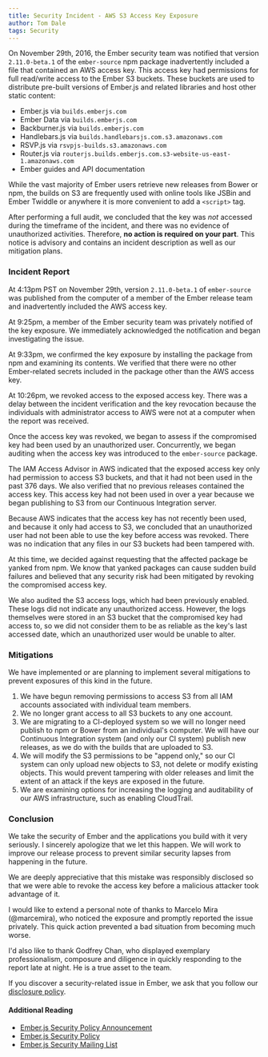 ```yaml
---
title: Security Incident - AWS S3 Access Key Exposure
author: Tom Dale
tags: Security
---
```


On November 29th, 2016, the Ember security team was notified that version `2.11.0-beta.1` of the `ember-source` npm package inadvertently included a file that contained an AWS access key. This access key had permissions for full read/write access to the Ember S3 buckets.
These buckets are used to distribute pre-built versions of Ember.js and related libraries and host other static content:

- Ember.js via `builds.emberjs.com`
- Ember Data via `builds.emberjs.com`
- Backburner.js via `builds.emberjs.com`
- Handlebars.js via `builds.handlebarsjs.com.s3.amazonaws.com`
- RSVP.js via `rsvpjs-builds.s3.amazonaws.com`
- Router.js via `routerjs.builds.emberjs.com.s3-website-us-east-1.amazonaws.com`
- Ember guides and API documentation

While the vast majority of Ember users retrieve new releases from Bower or npm, the builds on S3 are frequently used with online tools like JSBin and Ember Twiddle or anywhere it is more convenient to add a `<script>` tag.

After performing a full audit, we concluded that the key was *not* accessed during the timeframe of the incident, and there was no evidence of unauthorized activities. Therefore, **no action is required on your part**. This notice is advisory and contains an incident description as well as our mitigation plans.

### Incident Report

At 4:13pm PST on November 29th, version `2.11.0-beta.1` of `ember-source` was published from the computer of a member of the Ember release team and inadvertently included the AWS access key.

At 9:25pm, a member of the Ember security team was privately notified of the key exposure. We immediately acknowledged the notification and began investigating the issue.

At 9:33pm, we confirmed the key exposure by installing the package from npm and examining its contents. We verified that there were no other Ember-related secrets included in the package other than the AWS access key.

At 10:26pm, we revoked access to the exposed access key. There was a delay between the incident verification and the key revocation because the individuals with administrator access to AWS were not at a computer when the report was received.

Once the access key was revoked, we began to assess if the compromised key had been used by an unauthorized user. Concurrently, we began auditing when the access key was introduced to the `ember-source` package.

The IAM Access Advisor in AWS indicated that the exposed access key only had permission to access S3 buckets, and that it had not been used in the past 376 days. We also verified that no previous releases contained the access key. This access key had not been used in over a year because we began publishing to S3 from our Continuous Integration server.

Because AWS indicates that the access key has not recently been used, and because it only had access to S3, we concluded that an unauthorized user had not been able to use the key before access was revoked. There was no indication that any files in our S3 buckets had been tampered with.

At this time, we decided against requesting that the affected package be yanked from npm. We know that yanked packages can cause sudden build failures and believed that any security risk had been mitigated by revoking the compromised access key.

We also audited the S3 access logs, which had been previously enabled. These logs did not indicate any unauthorized access. However, the logs themselves were stored in an S3 bucket that the compromised key had access to, so we did not consider them to be as reliable as the key's last accessed date, which an unauthorized user would be unable to alter.

### Mitigations

We have implemented or are planning to implement several mitigations to prevent exposures of this kind in the future.

1. We have begun removing permissions to access S3 from all IAM accounts associated with individual team members.
2. We no longer grant access to all S3 buckets to any one account.
3. We are migrating to a CI-deployed system so we will no longer need publish to npm or Bower from an individual's computer. We will have our Continuous Integration system (and only our CI system) publish new releases, as we do with the builds that are uploaded to S3.
4. We will modify the S3 permissions to be "append only," so our CI system can only upload new objects to S3, not delete or modify existing objects. This would prevent tampering with older releases and limit the extent of an attack if the keys are exposed in the future.
5. We are examining options for increasing the logging and auditability of our AWS infrastructure, such as enabling CloudTrail.

### Conclusion

We take the security of Ember and the applications you build with it very seriously. I sincerely apologize that we let this happen. We will work to improve our release process to prevent similar security lapses from happening in the future.

We are deeply appreciative that this mistake was responsibly disclosed so that we were able to revoke the access key before a malicious attacker took advantage of it.

I would like to extend a personal note of thanks to Marcelo Mira (@marcemira), who noticed the exposure and promptly reported the issue privately. This quick action prevented a bad situation from becoming much worse.

I'd also like to thank Godfrey Chan, who displayed exemplary professionalism, composure and diligence in quickly responding to the report late at night. He is a true asset to the team.

If you discover a security-related issue in Ember, we ask that you follow our [disclosure policy](/security/).

#### Additional Reading

* [Ember.js Security Policy Announcement](/blog/2013/04/05/announcing-the-ember-security-policy.html)
* [Ember.js Security Policy](/security/)
* [Ember.js Security Mailing List](https://groups.google.com/forum/#!forum/ember-security)
